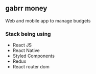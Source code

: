 ## gabrr money
Web and mobile app to manage budgets

### Stack being using
- React JS
- React Native
- Styled Components
- Redux
- React router dom
